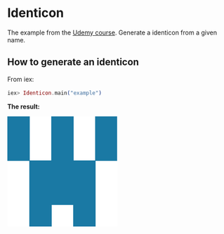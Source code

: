 # Identicon

The example from the [Udemy course](https://www.udemy.com/the-complete-elixir-and-phoenix-bootcamp-and-tutorial/learn/v4/content). Generate a identicon from a given name. 

## How to generate an identicon

From iex:

```elixir
iex> Identicon.main("example")
```

**The result:**

![alt tag](https://github.com/nikkos/Identicon/blob/master/example.png)


